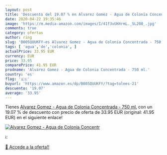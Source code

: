 ```yaml
---
layout: post
title: 'Descuento del 19.07 % en Alvarez Gomez - Agua de Colonia Concentr'
date: 2020-04-22 19:35:46
image: 'https://m.media-amazon.com/images/I/41f3vUHXrmL._SL200_.jpg'
comments: true
category: ofertas
author: ring
slug: 'B005QUUKFY-es Alvarez Gomez - Agua de Colonia Concentrada - 750 ml.'
tags: [ 'agua','de','colonia', ]
actualPrice: 33.95 EUR
currency: EUR
price: 33.95
comparePrice: 41.95 EUR
prodname: 'Alvarez Gomez - Agua de Colonia Concentrada - 750 ml.'
country: 'es'
flag: '🇪🇸'
buyurl: 'https://www.amazon.es/dp/B005QUUKFY/?tag=tolees-21'
descuento: '19.07'
average: '33.95'
---
```


Tienes [Alvarez Gomez - Agua de Colonia Concentrada - 750 ml.](https://www.amazon.es/dp/B005QUUKFY/?tag=tolees-21) con un 19.07 % de descuento con precio de oferta de 33.95 EUR (original: 41.95 EUR) en el siguiente enlace!

[![Alvarez Gomez - Agua de Colonia Concentr](https://m.media-amazon.com/images/I/41f3vUHXrmL._SL200_.jpg)](https://www.amazon.es/dp/B005QUUKFY/?tag=tolees-21)

ℹ️:


[🛒 Accede a la oferta!!](https://www.amazon.es/dp/B005QUUKFY/?tag=tolees-21)
